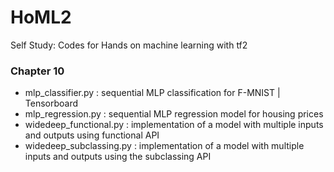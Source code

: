 # HoML2
Self Study: Codes for Hands on machine learning with tf2 

### Chapter 10
- mlp_classifier.py : sequential MLP classification for F-MNIST | Tensorboard
- mlp_regression.py : sequential MLP regression model for housing prices
- widedeep_functional.py : implementation of a  model with multiple inputs and outputs using functional API
- widedeep_subclassing.py : implementation of a model with multiple inputs and outputs using the subclassing API